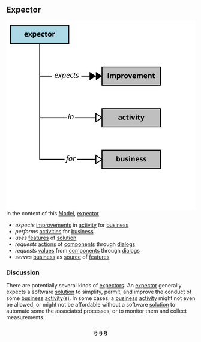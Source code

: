 ## Expector

<img src="expector.svg?raw=true" align="right"/>

In the context of this [Model](model.md), [expector](https://github.com/nikboyd/Syntopica/blob/master/sample-domain/expector.md)

* <i>expects</i> [improvements](https://github.com/nikboyd/Syntopica/blob/master/sample-domain/improvement.md) in [activity](https://github.com/nikboyd/Syntopica/blob/master/sample-domain/activity.md) for [business](https://github.com/nikboyd/Syntopica/blob/master/sample-domain/business.md)
* <i>performs</i> [activities](https://github.com/nikboyd/Syntopica/blob/master/sample-domain/activity.md) for [business](https://github.com/nikboyd/Syntopica/blob/master/sample-domain/business.md)
* <i>uses</i> [features](https://github.com/nikboyd/Syntopica/blob/master/sample-domain/feature.md) of [solution](https://github.com/nikboyd/Syntopica/blob/master/sample-domain/solution.md)
* <i>requests</i> [actions](https://github.com/nikboyd/Syntopica/blob/master/sample-domain/action.md) of [components](https://github.com/nikboyd/Syntopica/blob/master/sample-domain/component.md) through [dialogs](https://github.com/nikboyd/Syntopica/blob/master/sample-domain/dialog.md)
* <i>requests</i> [values](https://github.com/nikboyd/Syntopica/blob/master/sample-domain/value.md) from [components](https://github.com/nikboyd/Syntopica/blob/master/sample-domain/component.md) through [dialogs](https://github.com/nikboyd/Syntopica/blob/master/sample-domain/dialog.md)
* <i>serves</i> [business](https://github.com/nikboyd/Syntopica/blob/master/sample-domain/business.md) as [source](https://github.com/nikboyd/Syntopica/blob/master/sample-domain/source.md) of [features](https://github.com/nikboyd/Syntopica/blob/master/sample-domain/feature.md)

### Discussion

There are potentially several kinds of [expectors](https://github.com/nikboyd/Syntopica/blob/master/sample-domain/expector.md).
An [expector](https://github.com/nikboyd/Syntopica/blob/master/sample-domain/expector.md) generally expects a software [solution](https://github.com/nikboyd/Syntopica/blob/master/sample-domain/solution.md) to simplify, permit, and improve the conduct of some [business](https://github.com/nikboyd/Syntopica/blob/master/sample-domain/business.md) [activity](https://github.com/nikboyd/Syntopica/blob/master/sample-domain/activity.md)(s).
In some cases, a [business](https://github.com/nikboyd/Syntopica/blob/master/sample-domain/business.md) [activity](https://github.com/nikboyd/Syntopica/blob/master/sample-domain/activity.md) might not even be allowed, or might not be affordable without a software [solution](https://github.com/nikboyd/Syntopica/blob/master/sample-domain/solution.md)
to automate some the associated processes, or to monitor them and collect measurements.


<h3 align="center"><b>&sect; &sect; &sect;</b></h3>
